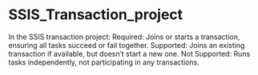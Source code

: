 # SSIS_Transaction_project
In the SSIS transaction project:  Required: Joins or starts a transaction, ensuring all tasks succeed or fail together. Supported: Joins an existing transaction if available, but doesn’t start a new one. Not Supported: Runs tasks independently, not participating in any transactions.
